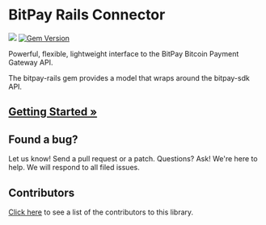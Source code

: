 # BitPay Rails Connector
[![](https://secure.travis-ci.org/bitpay/ruby-client.png)](http://travis-ci.org/bitpay/ruby-client) [![Gem Version](https://badge.fury.io/rb/bitpay-sdk.svg)](http://badge.fury.io/rb/bitpay-sdk)

Powerful, flexible, lightweight interface to the BitPay Bitcoin Payment Gateway API.

The bitpay-rails gem provides a model that wraps around the bitpay-sdk API.

## [Getting Started &raquo;](http://dev.bitpay.com/guides/rails.html)

## Found a bug?
Let us know! Send a pull request or a patch. Questions? Ask! We're here to help. We will respond to all filed issues.

## Contributors
[Click here](https://github.com/bitpay/rails-client/graphs/contributors) to see a list of the contributors to this library.

